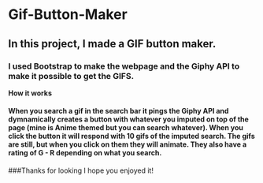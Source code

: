 # Gif-Button-Maker

## In this project, I made a GIF button maker. 
### I used Bootstrap to make the webpage and the Giphy API to make it possible to get the GIFS.

**How it works**
#### When you search a gif in the search bar it pings the Giphy API and dymnamically creates a button with whatever you imputed on top of the page (mine is Anime themed but you can search whatever). When you click the button it will respond with 10 gifs of the imputed search. The gifs are still, but when you click on them they will animate. They also have a rating of G - R depending on what you search.

###Thanks for looking I hope you enjoyed it!